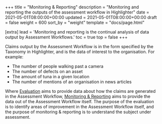 +++
title = "Monitoring & Reporting"
description = "Monitoring and reporting the outputs of the assessment workflow in Highlighter"
date = 2021-05-01T08:00:00+00:00
updated = 2021-05-01T08:00:00+00:00
draft = false
weight = 600
sort_by = "weight"
template = "docs/page.html"

[extra]
lead = 'Monitoring and reporting is the continual analysis of data output by Assessment Workflows.'
toc = true
top = false
+++

Claims output by the Assessment Workflow is in the form specified by the Taxonomy in Highlighter, and is the data of interest to the organisation. For example:
  * The number of people walking past a camera
  * The number of defects on an asset
  * The amount of tuna in a given location
  * The number of mentions of an organisation in news articles

Where [Evaluation](../evaluation/) aims to provide data about how the claims are generated in the Assessment Workflow, [Monitoring & Reporting](./) aims to provide the data out of the Assessment Workflow itself. The purpose of the evaluation is to identify areas of improvement in the Assessment Workflow itself, and the purpose of monitoring & reporting is to understand the subject under assessment.
